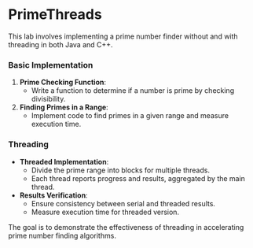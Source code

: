# PrimeThreads

This lab involves implementing a prime number finder without and with threading in both Java and C++.

### Basic Implementation

1. **Prime Checking Function**:
   - Write a function to determine if a number is prime by checking divisibility.
2. **Finding Primes in a Range**:
   - Implement code to find primes in a given range and measure execution time.

### Threading

- **Threaded Implementation**:
  - Divide the prime range into blocks for multiple threads.
  - Each thread reports progress and results, aggregated by the main thread.
- **Results Verification**:
  - Ensure consistency between serial and threaded results.
  - Measure execution time for threaded version.

The goal is to demonstrate the effectiveness of threading in accelerating prime number finding algorithms.
